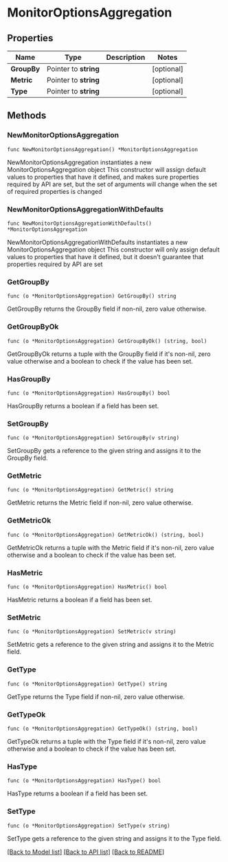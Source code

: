# MonitorOptionsAggregation

## Properties

Name | Type | Description | Notes
------------ | ------------- | ------------- | -------------
**GroupBy** | Pointer to **string** |  | [optional] 
**Metric** | Pointer to **string** |  | [optional] 
**Type** | Pointer to **string** |  | [optional] 

## Methods

### NewMonitorOptionsAggregation

`func NewMonitorOptionsAggregation() *MonitorOptionsAggregation`

NewMonitorOptionsAggregation instantiates a new MonitorOptionsAggregation object
This constructor will assign default values to properties that have it defined,
and makes sure properties required by API are set, but the set of arguments
will change when the set of required properties is changed

### NewMonitorOptionsAggregationWithDefaults

`func NewMonitorOptionsAggregationWithDefaults() *MonitorOptionsAggregation`

NewMonitorOptionsAggregationWithDefaults instantiates a new MonitorOptionsAggregation object
This constructor will only assign default values to properties that have it defined,
but it doesn't guarantee that properties required by API are set

### GetGroupBy

`func (o *MonitorOptionsAggregation) GetGroupBy() string`

GetGroupBy returns the GroupBy field if non-nil, zero value otherwise.

### GetGroupByOk

`func (o *MonitorOptionsAggregation) GetGroupByOk() (string, bool)`

GetGroupByOk returns a tuple with the GroupBy field if it's non-nil, zero value otherwise
and a boolean to check if the value has been set.

### HasGroupBy

`func (o *MonitorOptionsAggregation) HasGroupBy() bool`

HasGroupBy returns a boolean if a field has been set.

### SetGroupBy

`func (o *MonitorOptionsAggregation) SetGroupBy(v string)`

SetGroupBy gets a reference to the given string and assigns it to the GroupBy field.

### GetMetric

`func (o *MonitorOptionsAggregation) GetMetric() string`

GetMetric returns the Metric field if non-nil, zero value otherwise.

### GetMetricOk

`func (o *MonitorOptionsAggregation) GetMetricOk() (string, bool)`

GetMetricOk returns a tuple with the Metric field if it's non-nil, zero value otherwise
and a boolean to check if the value has been set.

### HasMetric

`func (o *MonitorOptionsAggregation) HasMetric() bool`

HasMetric returns a boolean if a field has been set.

### SetMetric

`func (o *MonitorOptionsAggregation) SetMetric(v string)`

SetMetric gets a reference to the given string and assigns it to the Metric field.

### GetType

`func (o *MonitorOptionsAggregation) GetType() string`

GetType returns the Type field if non-nil, zero value otherwise.

### GetTypeOk

`func (o *MonitorOptionsAggregation) GetTypeOk() (string, bool)`

GetTypeOk returns a tuple with the Type field if it's non-nil, zero value otherwise
and a boolean to check if the value has been set.

### HasType

`func (o *MonitorOptionsAggregation) HasType() bool`

HasType returns a boolean if a field has been set.

### SetType

`func (o *MonitorOptionsAggregation) SetType(v string)`

SetType gets a reference to the given string and assigns it to the Type field.


[[Back to Model list]](../README.md#documentation-for-models) [[Back to API list]](../README.md#documentation-for-api-endpoints) [[Back to README]](../README.md)


